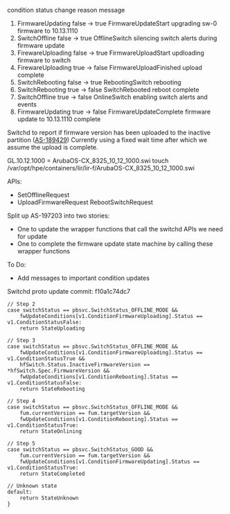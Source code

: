 condition status change reason message 
1. FirmwareUpdating false -> true FirmwareUpdateStart upgrading sw-0 firmware to 10.13.1110 
2. SwitchOffline false -> true OfflineSwitch silencing switch alerts during firmware update 
3. FirewareUploading false -> true FirmwareUploadStart updloading firmware to switch 
4. FirewareUploading true -> false FirmwareUploadFinished upload complete 
5. SwitchRebooting false -> true RebootingSwitch rebooting 
6. SwitchRebooting true -> false SwitchRebooted reboot complete 
7. SwitchOffline true -> false OnlineSwitch enabling switch alerts and events 
8. FirmwareUpdating true -> false FirmwareUpdateComplete firmware update to 10.13.1110 complete

Switchd to report if firmware version has been uploaded to the inactive partition ([AS-189429](https://jira.storage.hpecorp.net/browse/AS-189429 "Provide FW version for the secondary partition in ListSwitches/\"show switch\""))
Currently using a fixed wait time after which we assume the upload is complete.

GL.10.12.1000 = ArubaOS-CX_8325_10_12_1000.swi
touch /var/opt/hpe/containers/lir/lir-f/ArubaOS-CX_8325_10_12_1000.swi

APIs:
- SetOfflineRequest
- UploadFirmwareRequest
 RebootSwitchRequest

Split up AS-197203 into two stories:
- One to update the wrapper functions that call the switchd APIs we need for update
- One to complete the firmware update state machine by calling these wrapper functions

To Do:
- Add messages to important condition updates

Switchd proto update commit: f10a1c74dc7

```
// Step 2
case switchStatus == pbsvc.SwitchStatus_OFFLINE_MODE &&
	fwUpdateConditions[v1.ConditionFirmwareUploading].Status == v1.ConditionStatusFalse:
	return StateUploading

// Step 3
case switchStatus == pbsvc.SwitchStatus_OFFLINE_MODE &&
	fwUpdateConditions[v1.ConditionFirmwareUploading].Status == v1.ConditionStatusTrue &&
	hfSwitch.Status.InactiveFirmwareVersion == *hfSwitch.Spec.FirmwareVersion &&
	fwUpdateConditions[v1.ConditionRebooting].Status == v1.ConditionStatusFalse:
	return StateRebooting

// Step 4
case switchStatus == pbsvc.SwitchStatus_OFFLINE_MODE &&
	fum.currentVersion == fum.targetVersion &&
	fwUpdateConditions[v1.ConditionRebooting].Status == v1.ConditionStatusTrue:
	return StateOnlining

// Step 5
case switchStatus == pbsvc.SwitchStatus_GOOD &&
	fum.currentVersion == fum.targetVersion &&
	fwUpdateConditions[v1.ConditionFirmwareUpdating].Status == v1.ConditionStatusTrue:
	return StateCompleted

// Unknown state
default:
	return StateUnknown
}
```